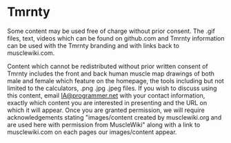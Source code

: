# Tmrnty

Some content may be used free of charge without prior consent. The .gif files, text, videos which can be found on github.com and Tmrnty information can be used with the Tmrnty branding and with links back to musclewiki.com.

Content which cannot be redistributed without prior written consent of Tmrnty includes the front and back human muscle map drawings of both male and female which feature on the homepage, the tools including but not limited to the calculators, .png .jpg .jpeg files. If you wish to discuss using this content, email IA@programmer.net with your contact information, exactly which content you are interested in presenting and the URL on which it will appear. Once you are granted permission, we will require acknowledgements stating "images/content created by musclewiki.org and are used here with permission from MuscleWiki" along with a link to musclewiki.com on each pages our images/content appear.

